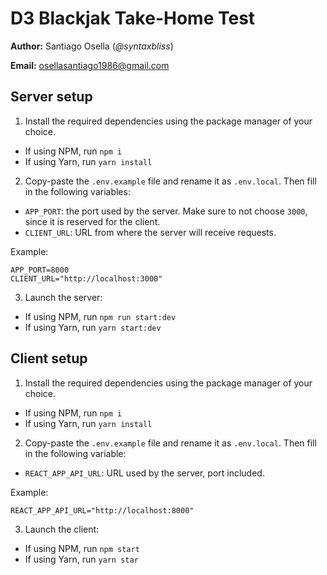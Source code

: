 # D3 Blackjak Take-Home Test

**Author:** Santiago Osella (_@syntaxbliss_)

**Email:** osellasantiago1986@gmail.com

## Server setup
1. Install the required dependencies using the package manager of your choice.
* If using NPM, run `npm i`
* If using Yarn, run `yarn install`
2. Copy-paste the `.env.example` file and rename it as `.env.local`. Then fill in the following variables:
  * `APP_PORT`: the port used by the server. Make sure to not choose `3000`, since it is reserved for the client.
  * `CLIENT_URL`: URL from where the server will receive requests.

Example:

```
APP_PORT=8000
CLIENT_URL="http://localhost:3000"
```

3. Launch the server:
* If using NPM, run `npm run start:dev`
* If using Yarn, run `yarn start:dev`

## Client setup
1. Install the required dependencies using the package manager of your choice.
* If using NPM, run `npm i`
* If using Yarn, run `yarn install`
2. Copy-paste the `.env.example` file and rename it as `.env.local`. Then fill in the following variable:
  * `REACT_APP_API_URL`: URL used by the server, port included.

Example:

```
REACT_APP_API_URL="http://localhost:8000"
```

3. Launch the client:
* If using NPM, run `npm start`
* If using Yarn, run `yarn star`
